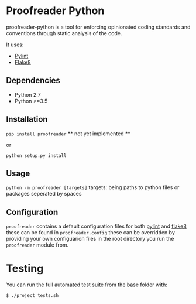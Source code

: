 # Proofreader Python
proofreader-python is a tool for enforcing opinionated coding standards and conventions through static analysis of the code.

It uses:
- [Pylint](https://github.com/PyCQA/pylint) 
- [Flake8](https://github.com/PyCQA/flake8)
    

Dependencies
------------

* Python 2.7
* Python >=3.5

Installation
------------

`pip install proofreader` ** not yet implemented **

or

`python setup.py install`

Usage
-----

`python -m proofreader [targets]`
targets: being paths to python files or packages seperated by spaces

Configuration
-------------

`proofreader` contains a default configuration files for both [pylint](https://github.com/PyCQA/pylint) and [flake8](https://github.com/PyCQA/flake8) these can be found in `proofreader.config` these can be overridden by providing your own configuarion files in the root directory you run the `proofreader` module from.

Testing
=======

You can run the full automated test suite from the base folder with:

`$ ./project_tests.sh`
